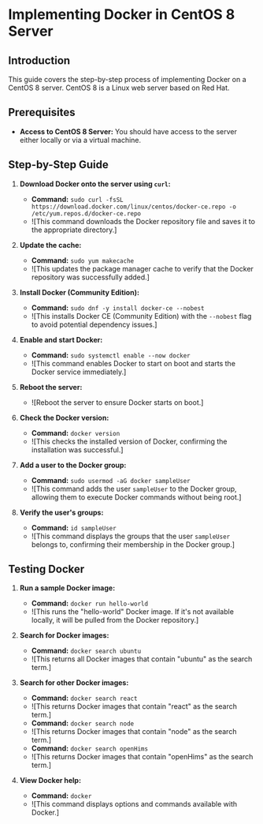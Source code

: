# Implementing Docker in CentOS 8 Server

## Introduction
This guide covers the step-by-step process of implementing Docker on a CentOS 8 server. CentOS 8 is a Linux web server based on Red Hat.

## Prerequisites
- **Access to CentOS 8 Server:** You should have access to the server either locally or via a virtual machine.

## Step-by-Step Guide

1. **Download Docker onto the server using `curl`:**
    - **Command:** `sudo curl -fsSL https://download.docker.com/linux/centos/docker-ce.repo -o /etc/yum.repos.d/docker-ce.repo`
    - ![This command downloads the Docker repository file and saves it to the appropriate directory.]

2. **Update the cache:**
    - **Command:** `sudo yum makecache`
    - ![This updates the package manager cache to verify that the Docker repository was successfully added.]

3. **Install Docker (Community Edition):**
    - **Command:** `sudo dnf -y install docker-ce --nobest`
    - ![This installs Docker CE (Community Edition) with the `--nobest` flag to avoid potential dependency issues.]

4. **Enable and start Docker:**
    - **Command:** `sudo systemctl enable --now docker`
    - ![This command enables Docker to start on boot and starts the Docker service immediately.]

5. **Reboot the server:**
    - ![Reboot the server to ensure Docker starts on boot.]

6. **Check the Docker version:**
    - **Command:** `docker version`
    - ![This checks the installed version of Docker, confirming the installation was successful.]

7. **Add a user to the Docker group:**
    - **Command:** `sudo usermod -aG docker sampleUser`
    - ![This command adds the user `sampleUser` to the Docker group, allowing them to execute Docker commands without being root.]

8. **Verify the user's groups:**
    - **Command:** `id sampleUser`
    - ![This command displays the groups that the user `sampleUser` belongs to, confirming their membership in the Docker group.]

## Testing Docker

1. **Run a sample Docker image:**
    - **Command:** `docker run hello-world`
    - ![This runs the "hello-world" Docker image. If it's not available locally, it will be pulled from the Docker repository.]

2. **Search for Docker images:**
    - **Command:** `docker search ubuntu`
    - ![This returns all Docker images that contain "ubuntu" as the search term.]

3. **Search for other Docker images:**
    - **Command:** `docker search react`
    - ![This returns Docker images that contain "react" as the search term.]
    - **Command:** `docker search node`
    - ![This returns Docker images that contain "node" as the search term.]
    - **Command:** `docker search openHims`
    - ![This returns Docker images that contain "openHims" as the search term.]

4. **View Docker help:**
    - **Command:** `docker`
    - ![This command displays options and commands available with Docker.]
